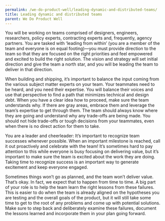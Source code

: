 ```yaml
---
permalink: /we-do-product-well/leading-dynamic-and-distributed-teams/
title: Leading dynamic and distributed teams
parent: We Do Product Well
---
```

You will be working on teams comprised of designers, engineers, researchers, policy experts, contracting experts and, frequently, agency partners. You are tasked with ‘leading from within’ (you are a member of the team and everyone is on equal footing)&mdash;you must provide direction to the team so that they are focused on the right priorities and feel empowered and excited to build the right solution. The vision and strategy will set initial direction and give the team a north star, and you will be leading the team to deliver in that direction.

When building and shipping, it’s important to balance the input coming from the various subject matter experts on your team. Your teammates need to be heard, and you need their expertise. You will balance their voices and use that perspective to find a path that minimizes technical and design debt. When you have a clear idea how to proceed, make sure the team understands why. If there are gray areas, embrace them and leverage the team’s expertise to get through them. The team should always know where they are going and understand why any trade-offs are being made. You should not hide trade-offs or tough decisions from your teammates, even when there is no direct action for them to take.

You are a leader and cheerleader: It’s important to recognize team successes whenever possible. When an important milestone is reached, call it out proactively and celebrate with the team! It’s sometimes hard to pay attention to this while everyone is busy focusing on delivering value, but it’s important to make sure the team is excited about the work they are doing. Taking time to recognize success is an important way to generate excitement and keep everyone engaged.

Sometimes things won’t go as planned, and the team won’t deliver value. That’s okay. In fact, we expect that to happen from time to time. A big part of your role is to help the team learn the right lessons from these failures. This is easier to do when the team is already aligned on the hypotheses you are testing and the overall goals of the product, but it will still take some time to get to the root of any problems and come up with potential solutions. Make sure to step back and deliberately examine these failures, document the lessons learned and incorporate them in your plan going forward.

